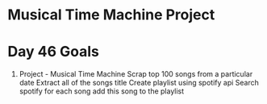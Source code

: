 # Musical Time Machine Project

# Day 46 Goals

1.  Project - Musical Time Machine
    Scrap top 100 songs from a particular date
    Extract all of the songs title
    Create playlist using spotify api
    Search spotify for each song add this song to the playlist
